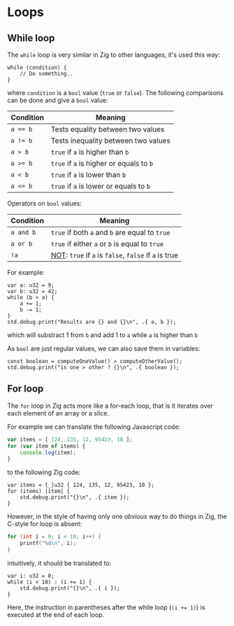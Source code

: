 # Loops

## While loop

The `while` loop is very similar in Zig to other languages, it's used this way:

```zig
while (condition) {
    // Do something..
}
```

where `condition` is a `bool` value (`true` or `false`).
The following comparisons can be done and give a `bool` value:

| Condition | Meaning                                  |
| --------- | ---------------------------------------- |
| `a == b`  | Tests equality between two values        |
| `a != b`  | Tests inequality between two values      |
| `a > b`   | `true` if `a` is higher than `b`         |
| `a >= b`  | `true` if `a` is higher or equals to `b` |
| `a < b`   | `true` if `a` is lower than `b`          |
| `a <= b`  | `true` if `a` is lower or equals to `b`  |

Operators on `bool` values:

| Condition | Meaning                                                                                                      |
| --------- | ------------------------------------------------------------------------------------------------------------ |
| `a and b` | `true` if both `a` and `b` are equal to `true`                                                               |
| `a or b`  | `true` if either `a` or `b` is equal to `true`                                                               |
| `!a`      | [NOT](https://en.wikipedia.org/wiki/Inverter_(logic_gate)): `true` if `a` is `false`, `false` if `a` is true |

For example:

```zig
var a: u32 = 9;
var b: u32 = 42;
while (b > a) {
    a += 1;
    b -= 1;
}
std.debug.print("Results are {} and {}\n", .{ a, b });
```

which will substract 1 from `b` and add 1 to `a` while `a` is higher than `b`

As `bool` are just regular values, we can also save them in variables:

```zig
const boolean = computeOneValue() > computeOtherValue();
std.debug.print("is one > other ? {}\n", .{ boolean });
```

## For loop

The `for` loop in Zig acts more like a for-each loop, that is it iterates over each
element of an array or a slice.

For example we can translate the following Javascript code:

```js
var items = [ 124, 135, 12, 95423, 10 ];
for (var item of items) {
    console.log(item);
}
```

to the following Zig code:

```zig
var items = [_]u32 { 124, 135, 12, 95423, 10 };
for (items) |item| {
    std.debug.print("{}\n", .{ item });
}
```

However, in the style of having only one *obvious* way to do things in Zig, the C-style for loop is absent:

```c
for (int i = 0; i < 10; i++) {
    printf("%d\n", i);
}
```

intuitively, it should be translated to:

```zig
var i: u32 = 0;
while (i < 10) : (i += 1) {
    std.debug.print("{}\n", .{ i });
}
```

Here, the instruction in parentheses after the while loop (`(i += 1)`) is executed at the end of each
loop.